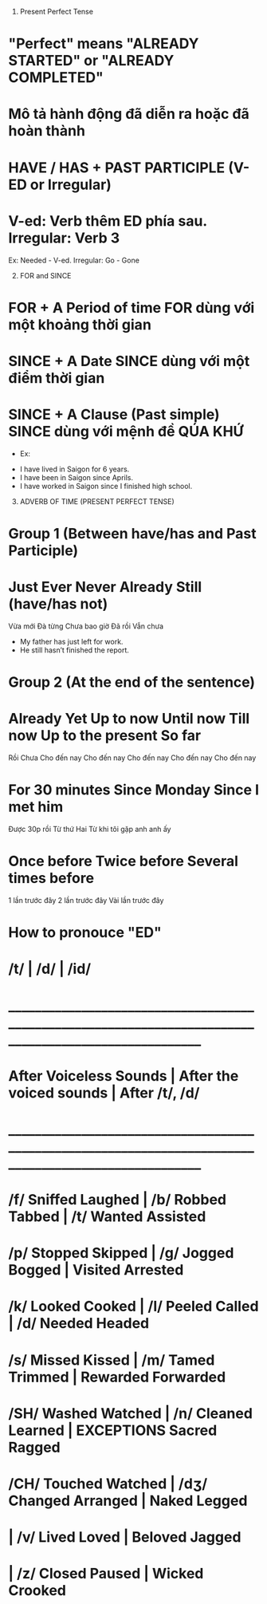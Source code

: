 1. Present Perfect Tense
# "Perfect" means "ALREADY STARTED" or "ALREADY COMPLETED" 
# Mô tả hành động đã diễn ra hoặc đã hoàn thành
# HAVE / HAS + PAST PARTICIPLE (V-ED or Irregular)
# V-ed: Verb thêm ED phía sau. Irregular: Verb 3 
Ex: Needed - V-ed.  Irregular: Go - Gone

2. FOR and SINCE
# FOR + A Period of time            FOR dùng với một khoảng thời gian
# SINCE + A Date                    SINCE dùng với một điểm thời gian
# SINCE + A Clause (Past simple)    SINCE dùng với mệnh đề QÚA KHỨ
+ Ex: 
- I have lived in Saigon for 6 years.
- I have been in Saigon since Aprils.
- I have worked in Saigon since I finished high school.

3. ADVERB OF TIME (PRESENT PERFECT TENSE)
# Group 1 (Between have/has and Past Participle)
# Just      Ever        Never           Already     Still (have/has not)     
Vừa mới    Đà từng    Chưa bao giờ      Đã rồi          Vẫn chưa                
+ My father has just left for work.
+ He still hasn’t finished the report.

# Group 2 (At the end of the sentence)
#  Already   Yet      Up to now          Until now       Till now       Up to the present    So far
 Rồi        Chưa     Cho đến nay        Cho đến nay    Cho đến nay      Cho đến nay       Cho đến nay
#  For 30 minutes     Since Monday       Since I met him         
 Được 30p rồi        Từ thứ Hai     Từ khi tôi gặp anh anh ấy
#  Once before        Twice before       Several times before
 1 lần trước đây     2 lần trước đây      Vài lần trước đây


# How to pronouce "ED"
#           /t/                |             /d/                  |                /id/
# _______________________________________________________________________________________________________
#   After Voiceless Sounds     |   After the voiced sounds        |            After /t/, /d/
# _______________________________________________________________________________________________________
# /f/   Sniffed     Laughed    |    /b/  Robbed      Tabbed       |  /t/           Wanted      Assisted        
# /p/   Stopped     Skipped    |    /g/  Jogged      Bogged       |                Visited     Arrested
# /k/   Looked      Cooked     |    /l/  Peeled      Called       |  /d/           Needed      Headed
# /s/   Missed      Kissed     |    /m/  Tamed       Trimmed      |                Rewarded    Forwarded
# /SH/  Washed      Watched    |    /n/  Cleaned     Learned      |  EXCEPTIONS    Sacred      Ragged
# /CH/  Touched     Watched    |    /dʒ/ Changed     Arranged     |                Naked       Legged
#                              |    /v/  Lived       Loved        |                Beloved     Jagged                          
#                              |    /z/  Closed      Paused       |                Wicked      Crooked                           
                                                                                
                                                                                
                                                                                


